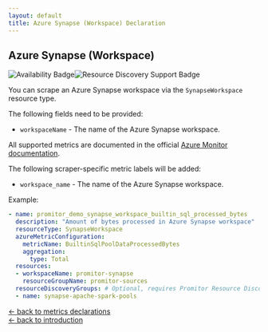 ```yaml
---
layout: default
title: Azure Synapse (Workspace) Declaration
---
```


## Azure Synapse (Workspace)

![Availability Badge](https://img.shields.io/badge/Available%20Starting-v2.1-green.svg)![Resource Discovery Support Badge](https://img.shields.io/badge/Support%20for%20Resource%20Discovery-Yes-green.svg)

You can scrape an Azure Synapse workspace via the `SynapseWorkspace` resource type.

The following fields need to be provided:

- `workspaceName` - The name of the Azure Synapse workspace.

All supported metrics are documented in the official [Azure Monitor documentation](https://docs.microsoft.com/en-us/azure/azure-monitor/platform/metrics-supported#microsoftsynapseworkspaces).

The following scraper-specific metric labels will be added:

- `workspace_name` - The name of the Azure Synapse workspace.

Example:

```yaml
- name: promitor_demo_synapse_workspace_builtin_sql_processed_bytes
  description: "Amount of bytes processed in Azure Synapse workspace"
  resourceType: SynapseWorkspace
  azureMetricConfiguration:
    metricName: BuiltinSqlPoolDataProcessedBytes
    aggregation:
      type: Total
  resources:
  - workspaceName: promitor-synapse
    resourceGroupName: promitor-sources
  resourceDiscoveryGroups: # Optional, requires Promitor Resource Discovery agent (https://promitor.io/concepts/how-it-works#using-resource-discovery)
  - name: synapse-apache-spark-pools
```

<!-- markdownlint-disable MD033 -->
[&larr; back to metrics declarations](/configuration/v2.x/metrics)<br />
[&larr; back to introduction](/)
<!-- markdownlint-enable -->
